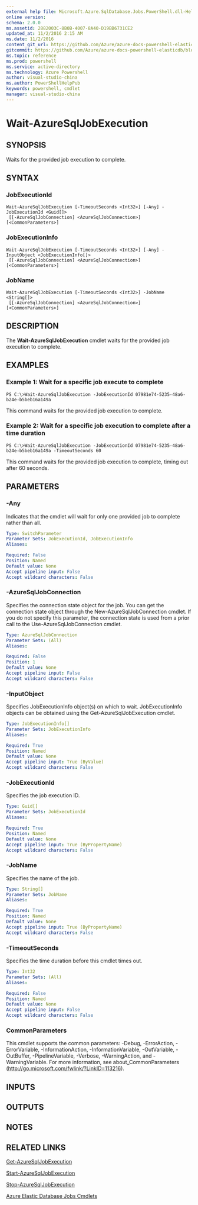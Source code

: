 ```yaml
---
external help file: Microsoft.Azure.SqlDatabase.Jobs.PowerShell.dll-Help.xml
online version: 
schema: 2.0.0
ms.assetid: 2882003C-8B0B-4007-8A40-D19BB6731CE2
updated_at: 11/2/2016 2:15 AM
ms.date: 11/2/2016
content_git_url: https://github.com/Azure/azure-docs-powershell-elasticdb/blob/master/ElasticDB/ElasticDatabaseJobs/v0.8.33/Wait-AzureSqlJobExecution.md
gitcommit: https://github.com/Azure/azure-docs-powershell-elasticdb/blob/693e90003fbe67b6076d4970d872fda5417b034e/ElasticDB/ElasticDatabaseJobs/v0.8.33/Wait-AzureSqlJobExecution.md
ms.topic: reference
ms.prod: powershell
ms.service: active-directory
ms.technology: Azure Powershell
author: visual-studio-china
ms.author: PowerShellHelpPub
keywords: powershell, cmdlet
manager: visual-studio-china
---
```


# Wait-AzureSqlJobExecution

## SYNOPSIS
Waits for the provided job execution to complete.

## SYNTAX

### JobExecutionId
```
Wait-AzureSqlJobExecution [-TimeoutSeconds <Int32>] [-Any] -JobExecutionId <Guid[]>
 [[-AzureSqlJobConnection] <AzureSqlJobConnection>] [<CommonParameters>]
```

### JobExecutionInfo
```
Wait-AzureSqlJobExecution [-TimeoutSeconds <Int32>] [-Any] -InputObject <JobExecutionInfo[]>
 [[-AzureSqlJobConnection] <AzureSqlJobConnection>] [<CommonParameters>]
```

### JobName
```
Wait-AzureSqlJobExecution [-TimeoutSeconds <Int32>] -JobName <String[]>
 [[-AzureSqlJobConnection] <AzureSqlJobConnection>] [<CommonParameters>]
```

## DESCRIPTION
The **Wait-AzureSqlJobExecution** cmdlet waits for the provided job execution to complete.

## EXAMPLES

### Example 1: Wait for a specific job execute to complete
```
PS C:\>Wait-AzureSqlJobExecution -JobExecutionId 07981e74-5235-48a6-b24e-b5beb16a149a
```

This command waits for the provided job execution to complete.

### Example 2: Wait for a specific job execution to complete after a time duration
```
PS C:\>Wait-AzureSqlJobExecution -JobExecutionId 07981e74-5235-48a6-b24e-b5beb16a149a -TimeoutSeconds 60
```

This command waits for the provided job execution to complete, timing out after 60 seconds.

## PARAMETERS

### -Any
Indicates that the cmdlet will wait for only one provided job to complete rather than all.

```yaml
Type: SwitchParameter
Parameter Sets: JobExecutionId, JobExecutionInfo
Aliases: 

Required: False
Position: Named
Default value: None
Accept pipeline input: False
Accept wildcard characters: False
```

### -AzureSqlJobConnection
Specifies the connection state object for the job.
You can get the connection state object through the New-AzureSqlJobConnection cmdlet. 
If you do not specify this parameter, the connection state is used from a prior call to the Use-AzureSqlJobConnection cmdlet.

```yaml
Type: AzureSqlJobConnection
Parameter Sets: (All)
Aliases: 

Required: False
Position: 1
Default value: None
Accept pipeline input: False
Accept wildcard characters: False
```

### -InputObject
Specifies JobExecutionInfo object(s) on which to wait. 
JobExecutionInfo objects can be obtained using the Get-AzureSqlJobExecution cmdlet.

```yaml
Type: JobExecutionInfo[]
Parameter Sets: JobExecutionInfo
Aliases: 

Required: True
Position: Named
Default value: None
Accept pipeline input: True (ByValue)
Accept wildcard characters: False
```

### -JobExecutionId
Specifies the job execution ID.

```yaml
Type: Guid[]
Parameter Sets: JobExecutionId
Aliases: 

Required: True
Position: Named
Default value: None
Accept pipeline input: True (ByPropertyName)
Accept wildcard characters: False
```

### -JobName
Specifies the name of the job.

```yaml
Type: String[]
Parameter Sets: JobName
Aliases: 

Required: True
Position: Named
Default value: None
Accept pipeline input: True (ByPropertyName)
Accept wildcard characters: False
```

### -TimeoutSeconds
Specifies the time duration before this cmdlet times out.

```yaml
Type: Int32
Parameter Sets: (All)
Aliases: 

Required: False
Position: Named
Default value: None
Accept pipeline input: False
Accept wildcard characters: False
```

### CommonParameters
This cmdlet supports the common parameters: -Debug, -ErrorAction, -ErrorVariable, -InformationAction, -InformationVariable, -OutVariable, -OutBuffer, -PipelineVariable, -Verbose, -WarningAction, and -WarningVariable. For more information, see about_CommonParameters (http://go.microsoft.com/fwlink/?LinkID=113216).

## INPUTS

## OUTPUTS

## NOTES

## RELATED LINKS

[Get-AzureSqlJobExecution](xref:ElasticDatabaseJobs/v0.8.33/Get-AzureSqlJobExecution.md)

[Start-AzureSqlJobExecution](xref:ElasticDatabaseJobs/v0.8.33/Start-AzureSqlJobExecution.md)

[Stop-AzureSqlJobExecution](xref:ElasticDatabaseJobs/v0.8.33/Stop-AzureSqlJobExecution.md)

[Azure Elastic Database Jobs Cmdlets](xref:ElasticDatabaseJobs/v0.8.33/ElasticDatabaseJobs.md)


